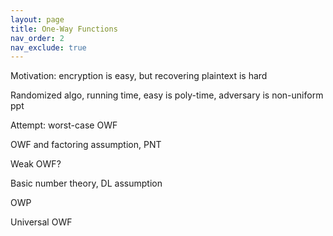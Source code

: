 ```yaml
---
layout: page
title: One-Way Functions
nav_order: 2
nav_exclude: true
---
```


Motivation: encryption is easy, but recovering plaintext is hard

Randomized algo, running time, easy is poly-time, adversary is non-uniform ppt

Attempt: worst-case OWF

OWF and factoring assumption, PNT

Weak OWF?

Basic number theory, DL assumption

OWP

Universal OWF


